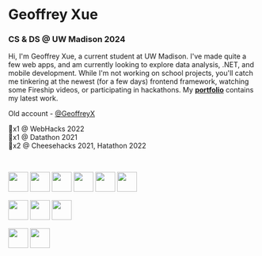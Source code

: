 # Geoffrey Xue  
### CS & DS @ UW Madison 2024
Hi, I'm Geoffrey Xue, a current student at UW Madison. I've made quite a few web apps, and am currently looking to explore data analysis, .NET, and mobile development. While I'm not working on school projects, you'll catch me tinkering at the newest (for a few days) frontend framework, watching some Fireship videos, or participating in hackathons. My [**portfolio**](https://geoffreyxue.github.io/website/) contains my latest work.

Old account - [@GeoffreyX](https://github.com/GeoffreyX)

🥇x1 @ WebHacks 2022  
🥈x1 @ Datathon 2021  
🥉x2 @ Cheesehacks 2021, Hatathon 2022  

<br />

<p align="left">
  <img src="https://cdn.jsdelivr.net/gh/devicons/devicon/icons/html5/html5-plain.svg" width=40 height=40 />
  <img src="https://cdn.jsdelivr.net/gh/devicons/devicon/icons/javascript/javascript-original.svg" width=40 height=40 />
  <img src="https://cdn.jsdelivr.net/gh/devicons/devicon/icons/typescript/typescript-plain.svg" width=40 height=40 />
  <img src="https://cdn.jsdelivr.net/gh/devicons/devicon/icons/css3/css3-plain.svg" width=40 height=40 />
  <img src="https://cdn.jsdelivr.net/gh/devicons/devicon/icons/react/react-original.svg" width=40 height=40 />
  <img src="https://cdn.jsdelivr.net/gh/devicons/devicon/icons/angularjs/angularjs-plain.svg" width=40 height=40 />
</p>

<p align="left">
  <img src="https://cdn.jsdelivr.net/gh/devicons/devicon/icons/csharp/csharp-original.svg" width=40 height=40 />
  <img src="https://cdn.jsdelivr.net/gh/devicons/devicon/icons/java/java-original.svg" width=40 height=40 />
  <img src="https://cdn.jsdelivr.net/gh/devicons/devicon/icons/python/python-original.svg" width=40 height=40 />
</p>

<p align="left">
  <img src="https://cdn.jsdelivr.net/gh/devicons/devicon/icons/git/git-original.svg" width=40 height=40 />
  <img src="https://cdn.jsdelivr.net/gh/devicons/devicon/icons/docker/docker-original.svg" width=40 height=40 />
</p>
